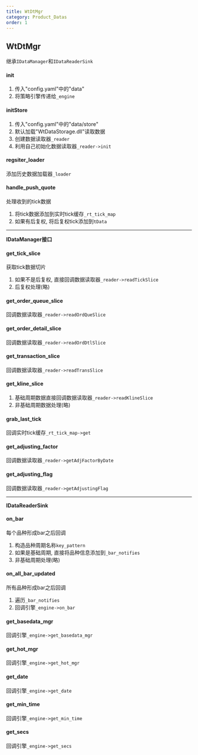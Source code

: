 ```yaml
---
title: WtDtMgr
category: Product_Datas
order: 1
---
```


## WtDtMgr
继承`IDataManager`和`IDataReaderSink`

#### init
1. 传入"config.yaml"中的"data"
2. 将策略引擎传递给`_engine`

#### initStore
1. 传入"config.yaml"中的"data/store"
2. 默认加载"WtDataStorage.dll"读取数据
3. 创建数据读取器`_reader`
4. 利用自己初始化数据读取器`_reader->init`

#### regsiter_loader
添加历史数据加载器`_loader`

#### handle_push_quote
处理收到的tick数据
1. 将tick数据添加到实时tick缓存`_rt_tick_map`
2. 如果有后复权, 将后复权tick添加到`tData`

---

**IDataManager接口**

#### get_tick_slice
获取tick数据切片
1. 如果不是后复权, 直接回调数据读取器`_reader->readTickSlice`
2. 后复权处理(略)

#### get_order_queue_slice
回调数据读取器`_reader->readOrdQueSlice`

#### get_order_detail_slice
回调数据读取器`_reader->readOrdDtlSlice`

#### get_transaction_slice
回调数据读取器`_reader->readTransSlice`

#### get_kline_slice
1. 基础周期数据直接回调数据读取器`_reader->readKlineSlice`
2. 非基础周期数据处理(略)

#### grab_last_tick
回调实时tick缓存`_rt_tick_map->get`

#### get_adjusting_factor
回调数据读取器`_reader->getAdjFactorByDate`

#### get_adjusting_flag
回调数据读取器`_reader->getAdjustingFlag`

--- 

**IDataReaderSink**

#### on_bar
每个品种形成bar之后回调
1. 构造品种周期名称`key_pattern`
2. 如果是基础周期, 直接将品种信息添加到`_bar_notifies`
3. 非基础周期处理(略)

#### on_all_bar_updated
所有品种形成bar之后回调
1. 遍历`_bar_notifies`
2. 回调引擎`_engine->on_bar`

#### get_basedata_mgr
回调引擎`_engine->get_basedata_mgr`

#### get_hot_mgr
回调引擎`_engine->get_hot_mgr`

#### get_date
回调引擎`_engine->get_date`

#### get_min_time
回调引擎`_engine->get_min_time`

#### get_secs
回调引擎`_engine->get_secs`
